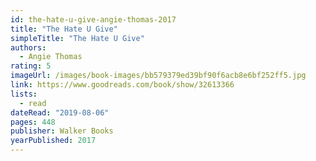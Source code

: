 ```yaml
---
id: the-hate-u-give-angie-thomas-2017
title: "The Hate U Give"
simpleTitle: "The Hate U Give"
authors:
  - Angie Thomas
rating: 5
imageUrl: /images/book-images/bb579379ed39bf90f6acb8e6bf252ff5.jpg
link: https://www.goodreads.com/book/show/32613366
lists:
  - read
dateRead: "2019-08-06"
pages: 448
publisher: Walker Books
yearPublished: 2017
---
```

